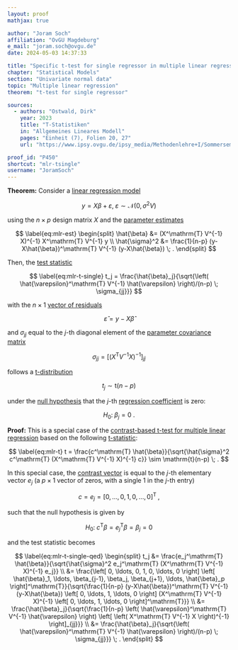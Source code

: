 ```yaml
---
layout: proof
mathjax: true

author: "Joram Soch"
affiliation: "OvGU Magdeburg"
e_mail: "joram.soch@ovgu.de"
date: 2024-05-03 14:37:33

title: "Specific t-test for single regressor in multiple linear regression"
chapter: "Statistical Models"
section: "Univariate normal data"
topic: "Multiple linear regression"
theorem: "t-test for single regressor"

sources:
  - authors: "Ostwald, Dirk"
    year: 2023
    title: "T-Statistiken"
    in: "Allgemeines Lineares Modell"
    pages: "Einheit (7), Folien 20, 27"
    url: "https://www.ipsy.ovgu.de/ipsy_media/Methodenlehre+I/Sommersemester+2023/Allgemeines+Lineares+Modell/7_T_Statistiken-p-9968.pdf"

proof_id: "P450"
shortcut: "mlr-tsingle"
username: "JoramSoch"
---
```



**Theorem:** Consider a [linear regression model](/D/mlr)

$$ \label{eq:mlr}
y = X\beta + \varepsilon, \; \varepsilon \sim \mathcal{N}(0, \sigma^2 V)
$$

using the $n \times p$ design matrix $X$ and the [parameter estimates](/P/mlr-mle)

$$ \label{eq:mlr-est}
\begin{split}
\hat{\beta} &= (X^\mathrm{T} V^{-1} X)^{-1} X^\mathrm{T} V^{-1} y \\
\hat{\sigma}^2 &= \frac{1}{n-p} (y-X\hat{\beta})^\mathrm{T} V^{-1} (y-X\hat{\beta}) \; .
\end{split}
$$

Then, the [test statistic](/D/tstat)

$$ \label{eq:mlr-t-single}
t_j = \frac{\hat{\beta}_j}{\sqrt{\left( \hat{\varepsilon}^\mathrm{T} V^{-1} \hat{\varepsilon} \right)/(n-p) \; \sigma_{jj}}}
$$

with the $n \times 1$ [vector of residuals](/P/mlr-mat)

$$ \label{eq:mlr-eps-est}
\hat{\varepsilon} = y - X\hat{\beta}
$$

and $\sigma_{jj}$ equal to the $j$-th diagonal element of the [parameter covariance matrix](/P/mlr-wlsdist)

$$ \label{eq:mlr-t-single-sig}
\sigma_{jj} = \left[ \left( X^\mathrm{T} V^{-1} X \right)^{-1} \right]_{jj}
$$

follows a [t-distribution](/D/t)

$$ \label{eq:mlr-t-single-dist}
t_j \sim \mathrm{t}(n-p)
$$

under the [null hypothesis](/D/h0) that the $j$-th [regression coefficient](/D/mlr) is zero:

$$ \label{eq:mlr-t-single-h0}
H_0: \; \beta_j = 0 \; .
$$


**Proof:** This is a special case of the [contrast-based t-test for multiple linear regression](/P/mlr-t) based on the following [t-statistic](/D/t):

$$ \label{eq:mlr-t}
t = \frac{c^\mathrm{T} \hat{\beta}}{\sqrt{\hat{\sigma}^2 c^\mathrm{T} (X^\mathrm{T} V^{-1} X)^{-1} c}} \sim \mathrm{t}(n-p) \; .
$$

In this special case, the [contrast vector](/D/tcon) is equal to the $j$-th elementary vector $e_j$ (a $p \times 1$ vector of zeros, with a single $1$ in the $j$-th entry)

$$ \label{eq:mlr-t-single-con}
c = e_j = \left[ 0, \ldots, 0, 1, 0, \ldots, 0 \right]^\mathrm{T} \; ,
$$

such that the null hypothesis is given by

$$ \label{eq:mlr-t-single-h0-qed}
H_0: \; c^\mathrm{T} \beta = e_j^\mathrm{T} \beta = \beta_j = 0
$$

and the test statistic becomes

$$ \label{eq:mlr-t-single-qed}
\begin{split}
t_j &= \frac{e_j^\mathrm{T} \hat{\beta}}{\sqrt{\hat{\sigma}^2 e_j^\mathrm{T} (X^\mathrm{T} V^{-1} X)^{-1} e_j}} \\
&= \frac{\left[ 0, \ldots, 0, 1, 0, \ldots, 0 \right] \left[ \hat{\beta}_1, \ldots, \beta_{j-1}, \beta_j, \beta_{j+1}, \ldots, \hat{\beta}_p \right]^\mathrm{T}}{\sqrt{\frac{1}{n-p} (y-X\hat{\beta})^\mathrm{T} V^{-1} (y-X\hat{\beta}) \left[ 0, \ldots, 1, \ldots, 0 \right] (X^\mathrm{T} V^{-1} X)^{-1} \left[ 0, \ldots, 1, \ldots, 0 \right]^\mathrm{T}}} \\
&= \frac{\hat{\beta}_j}{\sqrt{\frac{1}{n-p} \left( \hat{\varepsilon}^\mathrm{T} V^{-1} \hat{\varepsilon} \right) \left[ \left( X^\mathrm{T} V^{-1} X \right)^{-1} \right]_{jj}}} \\
&= \frac{\hat{\beta}_j}{\sqrt{\left( \hat{\varepsilon}^\mathrm{T} V^{-1} \hat{\varepsilon} \right)/(n-p) \; \sigma_{jj}}} \; .
\end{split}
$$